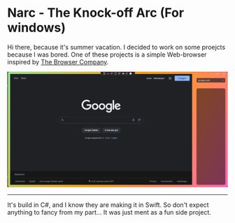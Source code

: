 # Narc - The Knock-off Arc (For windows)

Hi there, because it's summer vacation. I decided to work on some proejcts because I was bored. One of these projects is a simple Web-browser inspired by [The Browser Company](https://thebrowser.company/).

<p align="center">
  <img src="./Assets/Narc_First_Screen.png" alt="Narc example" />
</p>


___

It's build in C#, and I know they are making it in Swift. So don't expect anything to fancy from my part... It was just ment as a fun side project.

